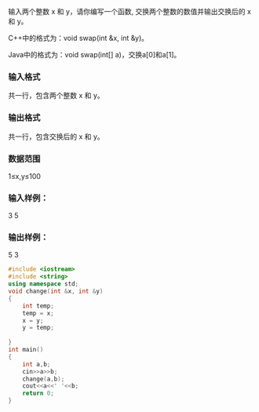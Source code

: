 输入两个整数 x 和 y，请你编写一个函数, 交换两个整数的数值并输出交换后的 x 和 y。

C++中的格式为：void swap(int &x, int &y)。

Java中的格式为：void swap(int[] a)，交换a[0]和a[1]。

### 输入格式
共一行，包含两个整数 x 和 y。

### 输出格式
共一行，包含交换后的 x 和 y。

### 数据范围
1≤x,y≤100
### 输入样例：
3 5
### 输出样例：
5 3

```c++
#include <iostream>
#include <string>
using namespace std;
void change(int &x, int &y)
{
    int temp;
    temp = x;
    x = y;
    y = temp;
    
}
int main()
{   
    int a,b;
    cin>>a>>b;
    change(a,b);
    cout<<a<<' '<<b;
    return 0;
}
```

